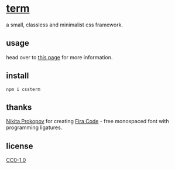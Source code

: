 # [term](https://often.github.io/term/)
a small, classless and minimalist css framework.

## usage
head over to [this page](https://often.github.io/term/usage.html) for more information.

## install
`npm i cssterm`

## thanks
[Nikita Prokopov](https://github.com/tonsky) for creating [Fira Code](https://github.com/tonsky/FiraCode) - free monospaced font with programming ligatures.

## license
[CC0-1.0](LICENSE)
